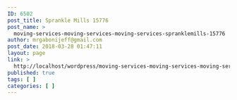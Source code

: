 ```yaml
---
ID: 6502
post_title: Sprankle Mills 15776
post_name: >
  moving-services-moving-services-moving-services-spranklemills-15776
author: mrgabonijeff@gmail.com
post_date: 2018-03-28 01:47:11
layout: page
link: >
  http://localhost/wordpress/moving-services-moving-services-moving-services-spranklemills-15776/
published: true
tags: [ ]
categories: [ ]
---
```


